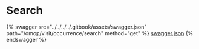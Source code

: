 # Search

{% swagger src="../../../../.gitbook/assets/swagger.json" path="/omop/visit/occurrence/search" method="get" %}
[swagger.json](../../../../.gitbook/assets/swagger.json)
{% endswagger %}
